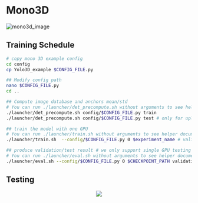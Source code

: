 # Mono3D

![mono3d_image](mono3d.png)

## Training Schedule

```bash
# copy mono 3D example config
cd config
cp Yolo3D_example $CONFIG_FILE.py

## Modify config path
nano $CONFIG_FILE.py
cd ..

## Compute image database and anchors mean/std
# You can run ./launcher/det_precompute.sh without arguments to see helper documents
./launcher/det_precompute.sh config/$CONFIG_FILE.py train
./launcher/det_precompute.sh config/$CONFIG_FILE.py test # only for upload testing

## train the model with one GPU
# You can run ./launcher/train.sh without arguments to see helper documents
./launcher/train.sh  --config/$CONFIG_FILE.py 0 $experiment_name # validation goes along

## produce validation/test result # we only support single GPU testing
# You can run ./launcher/eval.sh without arguments to see helper documents
./launcher/eval.sh --config/$CONFIG_FILE.py 0 $CHECKPOINT_PATH validation/test
```

## Testing
<p align = "center">
<img src = "https://github.com/mnshtxp/Proj.2_visualDet3D/blob/main/docs/mono3d.gif?raw=true">
</p>
